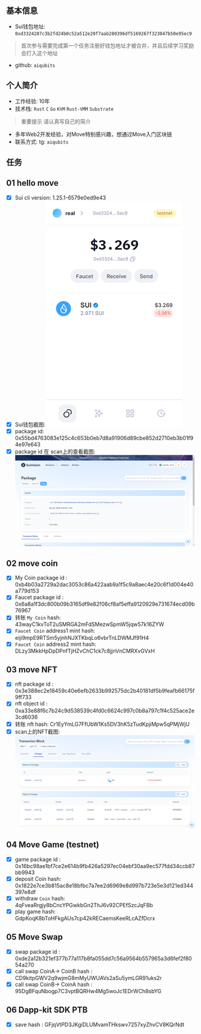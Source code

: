 ## 基本信息
- Sui钱包地址: `0xd3324287c3b2fd24b0c52a512e20f7aab280396df5169267f323047b50e95ec9`
> 首次参与需要完成第一个任务注册好钱包地址才被合并，并且后续学习奖励会打入这个地址
- github: `aiqubits`

## 个人简介
- 工作经验: 10年
- 技术栈: `Rust` `C` `Go` `KVM` `Rust-VMM` `Substrate`
> 重要提示 请认真写自己的简介
- 多年Web2开发经验，对Move特别感兴趣，想通过Move入门区块链
- 联系方式: tg: `aiqubits` 

## 任务

##   01 hello move  
- [x] Sui cli version: 1.25.1-6579e0ed9e43
- [x] Sui钱包截图: ![Sui钱包截图](./images/wallet.jpg)
- [x] package id: 0x55bd4763083e125c4c653b0eb7d8a91906d89cbe852d2710eb3b01f94e97e643
- [x] package id 在 scan上的查看截图:![Scan截图](./images/hello-package-id.jpg)

##   02 move coin
- [x] My Coin package id : 0xb4b03a2729a2dac3053c86a422aab9a1f5c9a8aec4e20c6f1d004e40a779d153
- [x] Faucet package id : 0x6a8a1f3dc800b09b3165df9e82f06cf8af5effa9120929e731674ecd09b76967
- [x] 转账 `My Coin` hash: 43wayC1kvToT2uSMRGA2mFdSMezwSpmW5jqw57k16ZYW
- [x] `Faucet Coin` address1 mint hash: eiji9mpE9RTSm5yjnhNJXTKbqLo6vbrTnLDWMJf91H4
- [x] `Faucet Coin` address2 mint hash: DLzy3MkkHpDpDPnfTjHZvChC1ck7c8jjnVnCMRXvGVxH

##   03 move NFT
- [x] nft package id : 0x3e388ec2e18459c40e6efb2633b992575dc2b40181df5b9feafb66175f9ff733
- [x] nft object id : 0xa33e88f6c7b24c9d538539c4fd0c6624c997c0b8a797c1f4c525ace2e3cd6036
- [x] 转账 nft  hash: Cr1EyYmLG7FfUbW1Ks5DV3hK5zTudKpjiMpw5qPMjWjU
- [x] scan上的NFT截图:![Scan截图](./images/aiqubit-nft.jpg)

##   04 Move Game (testnet)
- [x] game package id : 0x16bc98ae1bf7ce2e614b9fb426a5297ec04ebf30aa9ec577fdd34ccb87bb9943
- [x] deposit Coin hash: 0x1822e7ce3b815ac8e18bfbc7a7ee2d6969e8d997b723e5e3d121ed344397e8df
- [x] withdraw `Coin` hash: 4qFveaRrgjy8bCncYPGwkbGn2ThJ6v92CPEfSzcJqFBb
- [x] play game hash: GdpKoqK8bToHFkgAUs7cp42kRECaemsKeeRLcAZfDcrx

##   05 Move Swap
- [x] swap package id : 0xde2a12b321ef377b77a117b8fa055dd7c56a9564b557965a3d6fef2f8054a270
- [x] call swap CoinA-> CoinB  hash : CD9kitpGWV2q9wjmG8mMyUWUAVs2aSu5ymLGR91uks2r
- [x] call swap CoinB-> CoinA  hash : 95DgBFquNbogp7C3vptBQRHw4Mg5woJc1EDrWCh8sbYG

##   06 Dapp-kit SDK PTB
- [x] save hash : GFjqVtPD3JKgiDLUMvamTHkswv7257xyZhvCV8KQrNdt

